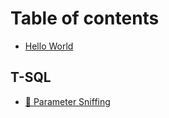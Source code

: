 # Table of contents

* [Hello World](README.md)

## T-SQL

* [🧀 Parameter Sniffing](t-sql/parameter-sniffing.md)
